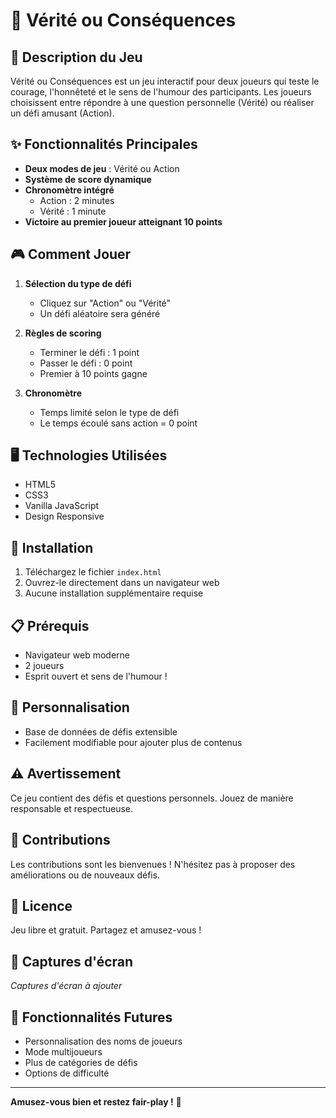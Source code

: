 # 🎲 Vérité ou Conséquences

## 📝 Description du Jeu

Vérité ou Conséquences est un jeu interactif pour deux joueurs qui teste le courage, l'honnêteté et le sens de l'humour des participants. Les joueurs choisissent entre répondre à une question personnelle (Vérité) ou réaliser un défi amusant (Action).

## ✨ Fonctionnalités Principales

- **Deux modes de jeu** : Vérité ou Action
- **Système de score dynamique**
- **Chronomètre intégré**
  - Action : 2 minutes
  - Vérité : 1 minute
- **Victoire au premier joueur atteignant 10 points**

## 🎮 Comment Jouer

1. **Sélection du type de défi**
   - Cliquez sur "Action" ou "Vérité"
   - Un défi aléatoire sera généré

2. **Règles de scoring**
   - Terminer le défi : 1 point
   - Passer le défi : 0 point
   - Premier à 10 points gagne

3. **Chronomètre**
   - Temps limité selon le type de défi
   - Le temps écoulé sans action = 0 point

## 🖥️ Technologies Utilisées

- HTML5
- CSS3
- Vanilla JavaScript
- Design Responsive

## 🚀 Installation

1. Téléchargez le fichier `index.html`
2. Ouvrez-le directement dans un navigateur web
3. Aucune installation supplémentaire requise

## 📋 Prérequis

- Navigateur web moderne
- 2 joueurs
- Esprit ouvert et sens de l'humour !

## 🔧 Personnalisation

- Base de données de défis extensible
- Facilement modifiable pour ajouter plus de contenus

## ⚠️ Avertissement

Ce jeu contient des défis et questions personnels. Jouez de manière responsable et respectueuse.

## 🤝 Contributions

Les contributions sont les bienvenues ! N'hésitez pas à proposer des améliorations ou de nouveaux défis.

## 📜 Licence

Jeu libre et gratuit. Partagez et amusez-vous !

## 🎈 Captures d'écran

*Captures d'écran à ajouter*

## 🌟 Fonctionnalités Futures

- Personnalisation des noms de joueurs
- Mode multijoueurs
- Plus de catégories de défis
- Options de difficulté

---

**Amusez-vous bien et restez fair-play !** 🎉
